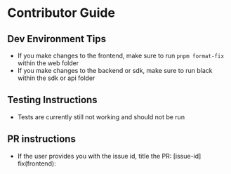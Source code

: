 # Contributor Guide

## Dev Environment Tips
- If you make changes to the frontend, make sure to run `pnpm format-fix` within the web folder
- If you make changes to the backend or sdk, make sure to run black within the sdk or api folder


## Testing Instructions
- Tests are currently still not working and should not be run 

## PR instructions
- If the user provides you with the issue id, title the PR: [issue-id] fix(frontend): <Title> where fix is the type (fix, feat, chore, ci, doc, test.. [we're using better-branch) and frontend is where and it could be api, sdk, frontend, docs, ..


### Architecture Overview

Our folder structure follows a module-based architecture that prioritizes maintainability, reusability, and clear separation of concerns.

#### Core Principles

1. **Modular Organization**

    - Modules represent distinct feature areas (similar to pages)
    - Each module is self-contained with its own components, hooks, and assets
    - Shared functionality is elevated to appropriate hierarchy levels

2. **Component Structure**

    - Components are organized by their scope of use
    - Each component may contain:
        - Presentational logic (`Component.tsx`)
        - UI-only subcomponents (`assets/*.tsx`)
        - Component-specific hooks (`hooks/*.ts`)
        - Local constants and utilities (`assets/*.ts`)
        - Type definitions (`types.d.ts`)

3. **Code Movement Guidelines**
   The following rules determine where code should live:
    - Module-specific code stays within the module
    - Components used across multiple modules move to root `/components`
    - Hooks used across multiple modules move to root `/hooks`
    - UI elements, constants, or utilities used across modules move to root `/assets`
    - Types used across modules move to root `types.d.ts`

#### State Management

1. **Store Organization**

    - Each module can have its own `store` folder containing:
        - Jotai atoms for reactive state
        - Context providers for complex state/dependency injection
    - Global store at root level for cross-module state

2. **State Movement Guidelines**

    - State used only within a component stays as local state
    - State shared between components in a module uses module-level store
    - State shared across modules moves to root `/store`
    - Consider these factors when choosing state location:
        - Scope of state usage
        - Frequency of updates
        - Performance implications
        - Data persistence requirements

3. **State Management Tools**
    - Prefer Jotai atoms for simple reactive state
    - Use Context for complex state with multiple consumers
    - Local component state for UI-only concerns

#### Implementation Strategy

-   **Current Approach**: Gradual adoption during regular development
-   **Migration**: Update components to follow this structure as they are modified
-   **No Big Bang**: Avoid large-scale refactoring
-   **Progressive Enhancement**: Easy to implement incrementally

This structure supports:

-   Clear ownership and responsibility
-   Easy code review and modification
-   Identification of reusable patterns
-   Natural code organization based on usage
-   Scalable architecture that grows with the application

### Data Fetching Best Practices

We recommend using SWR with Axios for data fetching instead of useEffect patterns. This helps achieve cleaner code while,

-   simplifying management of fetch states.
-   handling cache better
-   having a more interactive UI by revalidating in background
-   utilizing optimistic mutations.

#### Example: Converting useEffect Data Fetching to SWR with Axios

❌ **Avoid this pattern:**

```javascript
useEffect(() => {
    fetchData1()
        .then((data1) => {
            setData1(data1)
        })
        .catch((error) => {
            setError1(error)
        })

    fetchData2()
        .then((data2) => {
            setData2(data2)
        })
        .catch((error) => {
            setError2(error)
        })
}, [])
```

✅ **Use this pattern:**

We configure SWR globally with our pre-configured Axios instance:

```javascript
// src/utils/swrConfig.js
import axios from "@/oss/lib/helpers/axios"
import useSWR from "swr"

const fetcher = (url) => axios.get(url).then((res) => res.data)

export const swrConfig = {
    fetcher,
}
```

To ensure SWR configuration is applied globally, wrap your application with SWRConfig in `_app.tsx`:

```javascript
// src/pages/_app.tsx
import {SWRConfig} from "swr"
import {swrConfig} from "../utils/swrConfig"

function MyApp({Component, pageProps}) {
    return (
        <SWRConfig value={swrConfig}>
            <Component {...pageProps} />
        </SWRConfig>
    )
}

export default MyApp
```

and data can be then be fetched in a way that fits react mental model inside the component:

```javascript
import useSWR from "swr"

function Component() {
    const {data: data1, error: error1, loading: loadingData1} = useSWR("/api/data1")
    const {data: data2, error: error2, loading: loadingData2} = useSWR("/api/data2")

    if (error1 || error2) return <div>Error loading data</div>
    if (!data1 || !data2) return <div>Loading...</div>

    return (
        <div>
            <div>Data 1: {data1}</div>
            <div>Data 2: {data2}</div>
        </div>
    )
}
```

Mutations can be triggered via Swr in the following way

```javascript
import useSWRMutation from 'swr/mutation'

async function sendRequest(url, { arg }: { arg: { username: string }}) {
  return fetch(url, {
    method: 'POST',
    body: JSON.stringify(arg)
  }).then(res => res.json())
}

function App() {
  const { trigger, isMutating } = useSWRMutation('/api/user', sendRequest, /* options */)

  return (
    <button
      disabled={isMutating}
      onClick={async () => {
        try {
          const result = await trigger({ username: 'johndoe' }, /* options */)
        } catch (e) {
          // error handling
        }
      }}
    >
      Create User
    </button>
  )
}
```

### React Best Practices

#### Avoiding Inline Array Props

Passing inline arrays of objects with heavy content such as JSX is considered a bad practice in React. This is because it can lead to unnecessary re-renders and performance issues. When you pass an inline array, a new array is created every time the component renders, causing React to think that the prop has changed even if the content is the same.

For example, in the `AccordionTreePanel` component, the `items` prop is passed an inline array of objects with JSX content:

❌ **Avoid this pattern:**

```javascript

<AccordionTreePanel
    items={[
        {
            title: "Item 1",
            content: <div>Content 1</div>,
        },
        {
            title: "Item 2",
            content: <div>Content 2</div>,
        },
    ]}
/>

```

✅ **Use this pattern:**

```javascript
import {useMemo} from "react"

const items = useMemo(
    () => [
        {
            title: "Item 1",
            content: <div>Content 1</div>,
        },
        {
            title: "Item 2",
            content: <div>Content 2</div>,
        },
    ],
    [],
)

<AccordionTreePanel items={items} />
```
